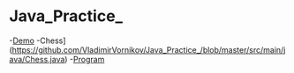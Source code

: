 # Java_Practice_
-[Demo](https://github.com/VladimirVornikov/Java_Practice_/blob/master/src/main/java/Demo.java)
-Chess](https://github.com/VladimirVornikov/Java_Practice_/blob/master/src/main/java/Chess.java)
-[Program](https://github.com/VladimirVornikov/Java_Practice_/blob/master/src/main/java/Program.java)


